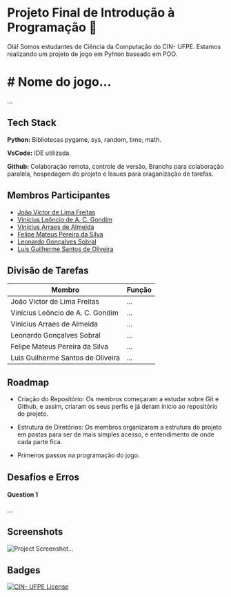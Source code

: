 # Projeto Final de Introdução à Programação 👋

Olá! Somos estudantes de Ciência da Computação do CIN- UFPE. Estamos realizando um projeto de jogo em Pyhton baseado em POO.
# # Nome do jogo...

...


## Tech Stack

**Python:** Bibliotecas pygame, sys, random, time, math.

**VsCode:** IDE utilizada.

**Github:** Colaboração remota, controle de versão, Branchs para colaboração paralela, hospedagem do projeto e Issues para oraganização de tarefas.
## Membros Participantes

- [João Victor de Lima Freitas <jvlf>](https://github.com/Jhon-vlfs)
- [Vinícius Leôncio de A. C. Gondim <vlacg>](https://github.com/Lionzio)
- [Vinícius Arraes de Almeida <vaa>](https://github.com/viniciusarraes)
- [Felipe Mateus Pereira da Silva <fmps>](https://github.com/fel201)
- [Leonardo Gonçalves Sobral <lgs5>]()
- [Luis Guilherme Santos de Oliveira <lgso>]()
## Divisão de Tarefas

| Membro             | Função                                                                |
| ----------------- | ------------------------------------------------------------------ |
| João Victor de Lima Freitas | ... |
| Vinícius Leôncio de A. C. Gondim | ... |
| Vinícius Arraes de Almeida| ... |
| Leonardo Gonçalves Sobral  | ... |
| Felipe Mateus Pereira da Silva | ... |
| Luis Guilherme Santos de Oliveira | ... |

## Roadmap

- Criação do Repositório: Os membros começaram a estudar sobre Git e Github, e assim, criaram os seus perfis e já deram início ao repositório do projeto.

- Estrutura de Diretórios: Os membros organizaram a estrutura do projeto em pastas para ser de mais simples acesso, e entendimento de onde cada parte fica.

- Primeiros passos na programação do jogo.


## Desafios e Erros

#### Question 1

...


## Screenshots

![Project Screenshot...]()


## Badges

[![CIN- UFPE License](https://img.shields.io/badge/CIN_UFPE_LICENSE-CIN_UFPE-%23DB1E2F
)](https://portal.cin.ufpe.br/)
